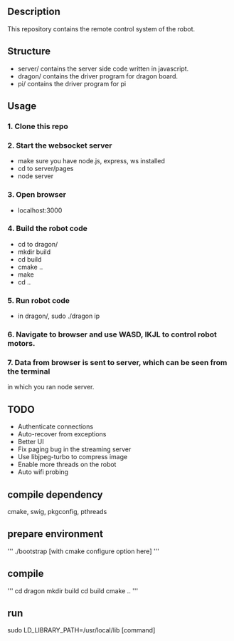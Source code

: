 ## Description
This repository contains the remote control system of the robot.

## Structure
- server/ contains the server side code written in javascript.
- dragon/ contains the driver program for dragon board.
- pi/ contains the driver program for pi

## Usage
### 1. Clone this repo

### 2. Start the websocket server
- make sure you have node.js, express, ws installed
- cd to server/pages
- node server

### 3. Open browser
- localhost:3000
 
### 4. Build the robot code
- cd to dragon/
- mkdir build
- cd build
- cmake .. 
- make
- cd ..


### 5. Run robot code
- in dragon/, sudo ./dragon ip

### 6. Navigate to browser and use WASD, IKJL to control robot motors. 

### 7. Data from browser is sent to server, which can be seen from the terminal
in which you ran node server.

## TODO
- Authenticate connections
- Auto-recover from exceptions
- Better UI
- Fix paging bug in the streaming server
- Use libjpeg-turbo to compress image
- Enable more threads on the robot
- Auto wifi probing


## compile dependency
cmake, swig, pkgconfig, pthreads

## prepare environment
'''
./bootstrap [with cmake configure option here]
'''

## compile 
'''
cd dragon
mkdir build
cd build
cmake ..
'''

## run
sudo LD_LIBRARY_PATH=/usr/local/lib [command]

